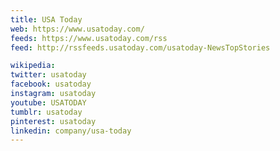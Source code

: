 ```yaml
---
title: USA Today
web: https://www.usatoday.com/
feeds: https://www.usatoday.com/rss
feed: http://rssfeeds.usatoday.com/usatoday-NewsTopStories

wikipedia:
twitter: usatoday
facebook: usatoday
instagram: usatoday
youtube: USATODAY
tumblr: usatoday
pinterest: usatoday
linkedin: company/usa-today
---
```

